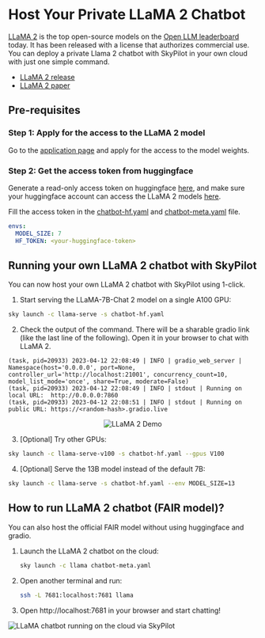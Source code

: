 # Host Your Private LLaMA 2 Chatbot

[LLaMA 2](https://github.com/facebookresearch/llama/tree/main) is the top open-source models on the [Open LLM leaderboard](https://huggingface.co/spaces/HuggingFaceH4/open_llm_leaderboard) today. It has been released with a license that authorizes commercial use. You can deploy a private Llama 2 chatbot with SkyPilot in your own cloud with just one simple command.

* [LLaMA 2 release](https://github.com/facebookresearch/llama/tree/main)
* [LLaMA 2 paper](https://ai.meta.com/research/publications/llama-2-open-foundation-and-fine-tuned-chat-models/)


## Pre-requisites

###  Step 1: Apply for the access to the LLaMA 2 model

Go to the [application page](https://ai.meta.com/resources/models-and-libraries/llama-downloads/) and apply for the access to the model weights.


### Step 2: Get the access token from huggingface

Generate a read-only access token on huggingface [here](https://huggingface.co/settings/token), and make sure your huggingface account can access the LLaMA 2 models [here](https://huggingface.co/meta-llama/Llama-2-7b-chat/tree/main).

Fill the access token in the [chatbot-hf.yaml](chatbot-hf.yaml) and [chatbot-meta.yaml](chatbot-meta.yaml) file.
```yaml
envs:
  MODEL_SIZE: 7
  HF_TOKEN: <your-huggingface-token>
```


## Running your own LLaMA 2 chatbot with SkyPilot

You can now host your own LLaMA 2 chatbot with SkyPilot using 1-click.

1. Start serving the LLaMA-7B-Chat 2 model on a single A100 GPU:
```bash
sky launch -c llama-serve -s chatbot-hf.yaml
```
2. Check the output of the command. There will be a sharable gradio link (like the last line of the following). Open it in your browser to chat with LLaMA 2.
```
(task, pid=20933) 2023-04-12 22:08:49 | INFO | gradio_web_server | Namespace(host='0.0.0.0', port=None, controller_url='http://localhost:21001', concurrency_count=10, model_list_mode='once', share=True, moderate=False)
(task, pid=20933) 2023-04-12 22:08:49 | INFO | stdout | Running on local URL:  http://0.0.0.0:7860
(task, pid=20933) 2023-04-12 22:08:51 | INFO | stdout | Running on public URL: https://<random-hash>.gradio.live
```

<p align="center">
  <img src="https://i.imgur.com/RmUjpX2.gif" alt="LLaMA 2 Demo"/>
</p>

3. [Optional] Try other GPUs:
```bash
sky launch -c llama-serve-v100 -s chatbot-hf.yaml --gpus V100
```

4. [Optional] Serve the 13B model instead of the default 7B:
```bash
sky launch -c llama-serve -s chatbot-hf.yaml --env MODEL_SIZE=13
```


## How to run LLaMA 2 chatbot (FAIR model)?

You can also host the official FAIR model without using huggingface and gradio.


1. Launch the LLaMA 2 chatbot on the cloud:

    ```bash
    sky launch -c llama chatbot-meta.yaml
    ```

2. Open another terminal and run:

    ```bash
    ssh -L 7681:localhost:7681 llama
    ```

3. Open http://localhost:7681 in your browser and start chatting!
<img src="https://imgur.com/Ay8sDhG.png" alt="LLaMA chatbot running on the cloud via SkyPilot"/>


